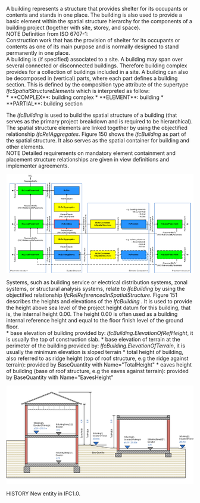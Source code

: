 A building represents a structure that provides shelter for its occupants or contents and stands in one place. The building is also used to provide a basic element within the spatial structure hierarchy for the components of a building project (together with site, storey, and space).  
NOTE Definition from ISO 6707-1:    
Construction work that has the provision of shelter for its occupants or contents as one of its main purpose and is normally designed to stand permanently in one place.  
A building is (if specified) associated to a site. A building may span over several connected or disconnected buildings. Therefore building complex provides for a collection of buildings included in a site. A building can also be decomposed in (vertical) parts, where each part defines a building section. This is defined by the composition type attribute of the supertype _IfcSpatialStructureElements_ which is interpreted as follow:  
\* \*\*COMPLEX\*\*: building complex
\* \*\*ELEMENT\*\*: building
\* \*\*PARTIAL\*\*: building section

  
  
The _IfcBuilding_ is used to build the spatial structure of a building (that serves as the primary project breakdown and is required to be hierarchical). The spatial structure elements are linked together by using the objectified relationship _IfcRelAggregates_. Figure 150 shows the _IfcBuilding_ as part of the spatial structure. It also serves as the spatial container for building and other elements.  
NOTE Detailed requirements on mandatory element containment and placement structure relationships are given in view definitions and implementer agreements.  
  
!["IfcBuildingStorey as part of a spatial structure"](../../../../../../figures/ifcbuilding-spatialstructure.png "Figure 1 &mdash; Building composition")
  
Systems, such as building service or electrical distribution systems, zonal systems, or structural analysis systems, relate to _IfcBuilding_ by using the objectified relationship _IfcRelReferencedInSpatialStructure_.
Figure 151 describes the heights and elevations of the _IfcBuilding_ . It is used to provide the height above sea level of the project height datum for this building, that is, the internal height 0.00. The height 0.00 is often used as a building internal reference height and equal to the floor finish level of the ground floor.  
\* base elevation of building provided by: _IfcBuilding.ElevationOfRefHeight_, it is usually the top of construction slab.
\* base elevation of terrain at the perimeter of the building provided by: _IfcBuilding.ElevationOfTerrain_, it is usually the minimum elevation is sloped terrain
\* total height of building, also referred to as ridge height (top of roof structure, e.g the ridge against terrain): provided by BaseQuantity with Name="TotalHeight"
\* eaves height of building (base of roof structure, e.g the eaves against terrain): provided by BaseQuantity with Name="EavesHeight"

  
  
!["building heights"](../../../../../../figures/ifcbuilding_heights.png "Figure 1 &mdash; Building elevations") 
  
HISTORY New entity in IFC1.0.
